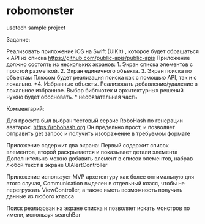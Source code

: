 # robomonster
usetech sample project

Задание:

Реализовать приложение iOS на Swift (UIKit) , которое будет обращаться к API из списка
https://github.com/public-apis/public-apis
Приложение должно состоять из нескольких экранов: 1. Экран списка элементов с простой разметкой.
2. Экран единичного объекта.
3. Экран поиска по объектам
Плюсом будет реализация поиска как с помощью API, так и с локально.
*4. Избранные объекты.
Реализовать добавление/удаление в локальное избранное.
Выбор библиотек и архитектурных решений нужно будет обосновать. * необязательная часть

Комментарий:

Для проекта был выбран тестовый сервис RoboHash по генерации аватарок. https://robohash.org
Он предельно прост, и позволяет отправить get запрос и получить изображение в требуемом формате

Приложение содержит два экрана:
Первый содержит список элементов, второй раскрывается и показывает детали элемента
Дополнительно можно добавить элемент в список элементов, набрав любой текст в экране UIAlertController

Приложение использует MVP архетектуру как более оптимальную для этого случая, 
Communication выделен в отдельный класс, чтобы не перегружать ViewController, 
а также иметь возможность получить данные из любого класса 

Поиск реализован на экране списка и позволяет искать монстров по имени, используя searchBar





